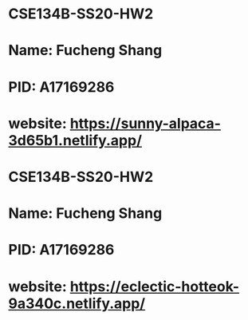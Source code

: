 # CSE134B-SS20-HW2
# Name: Fucheng Shang
# PID: A17169286
# website: https://sunny-alpaca-3d65b1.netlify.app/

# CSE134B-SS20-HW2
# Name: Fucheng Shang
# PID: A17169286
# website: https://eclectic-hotteok-9a340c.netlify.app/
